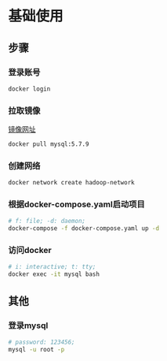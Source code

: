 # 基础使用

## 步骤

### 登录账号
```sh
docker login
```
### 拉取镜像
[镜像网址](https://hub.docker.com/)
```sh
docker pull mysql:5.7.9
```
### 创建网络
```sh
docker network create hadoop-network
```
### 根据docker-compose.yaml启动项目
```sh
# f: file; -d: daemon;
docker-compose -f docker-compose.yaml up -d
```

### 访问docker
```sh
# i: interactive; t: tty;
docker exec -it mysql bash
```

## 其他
### 登录mysql
```sh
# password: 123456;
mysql -u root -p
```

